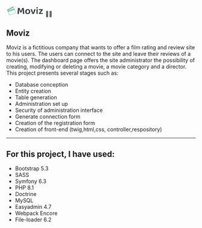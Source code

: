 <p>
  <img src="./assets/images/logo_moviz.png" width="100"/>
  🍿🥤
 </p>

## Moviz

Moviz is a fictitious company that wants to offer a film rating and review site to his users. The users can connect to the site and leave their reviews of a movie(s). The dashboard page offers the site administrator the possibility of creating, modifying or deleting a movie, a movie category and a director. This project presents several stages such as:

- Database conception
- Entity creation
- Table generation
- Administration set up
- Security of administration interface
- Generate connection form
- Creation of the registration form
- Creation of front-end (twig,html,css, controller,respository)

<hr>

## For this project, I have used:

- Bootstrap 5.3
- SASS
- Symfony 6.3
- PHP 8.1
- Doctrine
- MySQL
- Easyadmin 4.7
- Webpack Encore
- File-loader 6.2

